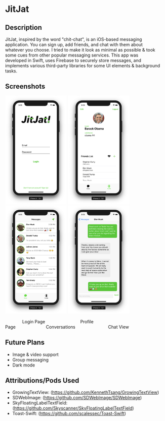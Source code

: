 # JitJat

## Description
JitJat, inspired by the word "chit-chat", is an iOS-based messaging application. You can sign up, add friends, and chat with them about whatever you choose. I tried to make it look as minimal as possible & took some cues from other popular messaging services. This app was developed in Swift, uses Firebase to securely store messages, and implements various third-party libraries for some UI elements & background tasks. 

## Screenshots
<img src="screenshots/jitjat-login.png" height="350" > <img src="screenshots/jitjat-profile.png" height="350" > <img src="screenshots/jitjat-conversations.png" height="350" > <img src="screenshots/jitjat-chat.png" height="350" >

&nbsp;&nbsp;&nbsp;&nbsp;&nbsp;&nbsp;&nbsp;&nbsp;&nbsp;&nbsp;&nbsp;&nbsp;&nbsp;&nbsp;Login Page&nbsp;&nbsp;&nbsp;&nbsp;&nbsp;&nbsp;&nbsp;&nbsp;&nbsp;&nbsp;&nbsp;&nbsp;&nbsp;&nbsp;&nbsp;&nbsp;&nbsp;&nbsp;&nbsp;&nbsp;&nbsp;&nbsp;&nbsp;&nbsp;&nbsp;&nbsp;&nbsp;&nbsp;&nbsp;Profile Page&nbsp;&nbsp;&nbsp;&nbsp;&nbsp;&nbsp;&nbsp;&nbsp;&nbsp;&nbsp;&nbsp;&nbsp;&nbsp;&nbsp;&nbsp;&nbsp;&nbsp;&nbsp;&nbsp;&nbsp;&nbsp;&nbsp;&nbsp;&nbsp;&nbsp;Conversations&nbsp;&nbsp;&nbsp;&nbsp;&nbsp;&nbsp;&nbsp;&nbsp;&nbsp;&nbsp;&nbsp;&nbsp;&nbsp;&nbsp;&nbsp;&nbsp;&nbsp;&nbsp;&nbsp;&nbsp;&nbsp;&nbsp;&nbsp;&nbsp;&nbsp;&nbsp;&nbsp;Chat View

## Future Plans
- Image & video support
- Group messaging
- Dark mode

## Attributions/Pods Used
- GrowingTextView: (https://github.com/KennethTsang/GrowingTextView)
- SDWebImage: (https://github.com/SDWebImage/SDWebImage)
- SkyFloatingLabelTextField: (https://github.com/Skyscanner/SkyFloatingLabelTextField)
- Toast-Swift: (https://github.com/scalessec/Toast-Swift)
